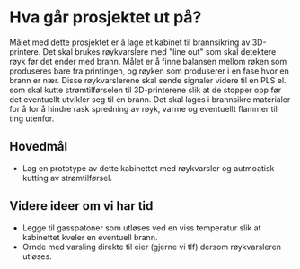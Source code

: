 # Hva går prosjektet ut på?

Målet med dette prosjektet er å lage et kabinet til brannsikring av 3D-printere. 
Det skal brukes røykvarslere med "line out" som skal detektere røyk før det ender med brann.
Målet er å finne balansen mellom røken som produseres bare fra printingen, og røyken som produserer i en fase hvor en brann er nær.
Disse røykvarslerene skal sende signaler videre til en PLS el. som skal kutte strømtilførselen til 3D-printerene slik at de stopper opp før det eventuellt utvikler seg til en brann.
Det skal lages i brannsikre materialer for å for å hindre rask spredning av røyk, varme og eventuellt flammer til ting utenfor.

## Hovedmål

- Lag en prototype av dette kabinettet med røykvarsler og autmoatisk kutting av strømtilførsel.


## Videre ideer om vi har tid

- Legge til gasspatoner som utløses ved en viss temperatur slik at kabinettet kveler en eventuell brann.
- Ornde med varsling direkte til eier (gjerne vi tlf) dersom røykvarsleren utløses.
